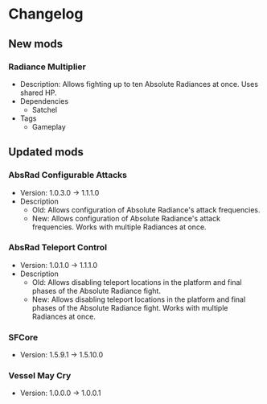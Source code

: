 # Changelog


## New mods

### Radiance Multiplier

- Description: Allows fighting up to ten Absolute Radiances at once. Uses shared HP.
- Dependencies
  + Satchel
- Tags
  + Gameplay


## Updated mods

### AbsRad Configurable Attacks

- Version: 1.0.3.0 -> 1.1.1.0
- Description
  + Old: Allows configuration of Absolute Radiance&#x27;s attack frequencies.
  + New: Allows configuration of Absolute Radiance&#x27;s attack frequencies. Works with multiple Radiances at once.

### AbsRad Teleport Control

- Version: 1.0.1.0 -> 1.1.1.0
- Description
  + Old: Allows disabling teleport locations in the platform and final phases of the Absolute Radiance fight.
  + New: Allows disabling teleport locations in the platform and final phases of the Absolute Radiance fight. Works with multiple Radiances at once.

### SFCore

- Version: 1.5.9.1 -> 1.5.10.0

### Vessel May Cry

- Version: 1.0.0.0 -> 1.0.0.1

